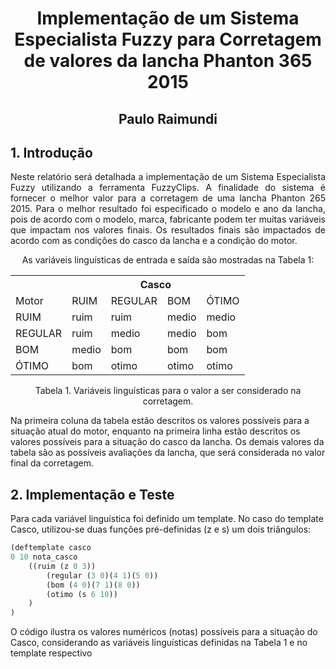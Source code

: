 
# <center> Implementação de um Sistema Especialista Fuzzy para Corretagem de valores da lancha Phanton 365 2015 </center>

## <center> Paulo Raimundi </center>

## 1. Introdução

 <p align="justify"> Neste relatório será detalhada a implementação de um Sistema Especialista Fuzzy utilizando a ferramenta FuzzyClips. A finalidade do sistema é fornecer o melhor valor para a corretagem de uma lancha Phanton 265 2015. Para o melhor resultado foi especificado o modelo e ano da lancha, pois de acordo com o modelo, marca, fabricante podem ter muitas variáveis que impactam nos valores finais. Os resultados finais são impactados de acordo com as condições do casco da lancha e a condição do motor. </p>

<p align="center"> As variáveis linguísticas de entrada e saída são mostradas na Tabela 1: </p>

<table class="tg">
  <tr>
    <th class="tg-0lax"></th>
    <th class="tg-wp8o" colspan="4">Casco</th>
  </tr>
  <tr>
    <td class="tg-wp8o">Motor</td>
    <td class="tg-mcqj">RUIM</td>
    <td class="tg-mcqj">REGULAR</td>
    <td class="tg-mcqj">BOM</td>
    <td class="tg-mcqj">ÓTIMO<br></td>
  </tr>
  <tr>
    <td class="tg-mqa1">RUIM</td>
    <td class="tg-wp8o">ruim</td>
    <td class="tg-wp8o">ruim</td>
    <td class="tg-wp8o">medio</td>
    <td class="tg-wp8o">medio</td>
  </tr>
  <tr>
    <td class="tg-mqa1">REGULAR</td>
    <td class="tg-wp8o">ruim</td>
    <td class="tg-wp8o">medio</td>
    <td class="tg-wp8o">medio</td>
    <td class="tg-wp8o">bom</td>
  </tr>
  <tr>
    <td class="tg-mqa1">BOM</td>
    <td class="tg-wp8o">medio</td>
    <td class="tg-wp8o">bom</td>
    <td class="tg-wp8o">bom</td>
    <td class="tg-wp8o">bom</td>
  </tr>
  <tr>
    <td class="tg-mqa1">ÓTIMO<br></td>
    <td class="tg-wp8o">bom</td>
    <td class="tg-wp8o">otimo</td>
    <td class="tg-wp8o">otimo</td>
    <td class="tg-wp8o">otimo</td>
  </tr>
</table>


<p align="center">Tabela 1. Variáveis linguísticas para o valor a ser considerado na corretagem.</p>

Na primeira coluna da tabela estão descritos os valores possíveis para a situação atual do motor, enquanto na primeira linha estão descritos os valores possíveis para a situação do casco  da lancha. Os demais valores da tabela são as possíveis avaliações da lancha, que será considerada no valor final da corretagem.

## 2. Implementação e Teste
Para cada variável linguística foi definido um template. No caso do template Casco, utilizou-se duas funções pré-definidas (z e s)  um dois triângulos:

```lisp
(deftemplate casco
0 10 nota_casco
    ((ruim (z 0 3))
        (regular (3 0)(4 1)(5 0))
        (bom (4 0)(7 1)(8 0))
        (otimo (s 6 10))
    )
)
```
O código ilustra os valores numéricos (notas) possíveis para a situação do Casco, considerando as variáveis linguísticas definidas na Tabela 1 e no template respectivo
